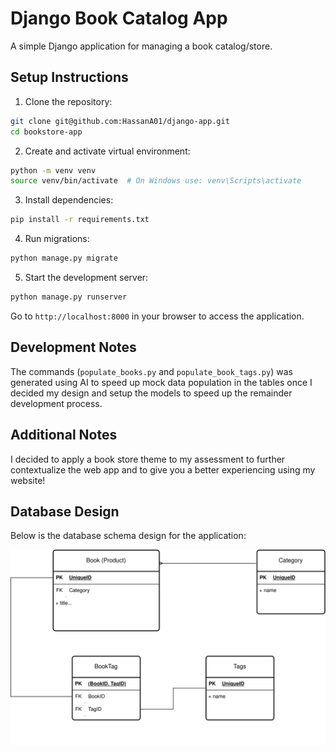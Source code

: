 # Django Book Catalog App

A simple Django application for managing a book catalog/store.

## Setup Instructions

1. Clone the repository:

```bash
git clone git@github.com:HassanA01/django-app.git
cd bookstore-app
```

2. Create and activate virtual environment:

```bash
python -m venv venv
source venv/bin/activate  # On Windows use: venv\Scripts\activate
```

3. Install dependencies:

```bash
pip install -r requirements.txt
```

4. Run migrations:

```bash
python manage.py migrate
```

5. Start the development server:

```bash
python manage.py runserver
```

Go to `http://localhost:8000` in your browser to access the application.

## Development Notes

The commands (`populate_books.py` and `populate_book_tags.py`) was generated using AI to speed up mock data population in the tables once I decided my design and setup the models to speed up the remainder development process.

## Additional Notes

I decided to apply a book store theme to my assessment to further contextualize the web app and to give you a better experiencing using my website!

## Database Design

Below is the database schema design for the application:

![Database Design](database_design.svg)
